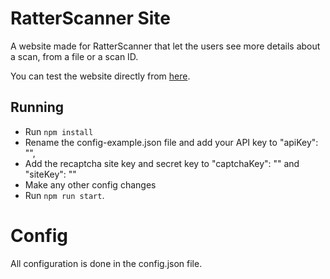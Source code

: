 # RatterScanner Site

A website made for RatterScanner that let the users see more details about a scan, from a file or a scan ID.

You can test the website directly from [here](https://scan.ratterscanner.com/).

## Running

- Run `npm install`
- Rename the config-example.json file and add your API key to "apiKey": "<apikeyGoHere>",
- Add the recaptcha site key and secret key to  "captchaKey": "<captchaKeyGoHere>" and "siteKey": "<siteKeygoHere>"
- Make any other config changes 
- Run `npm run start`.

# Config
All configuration is done in the config.json file.